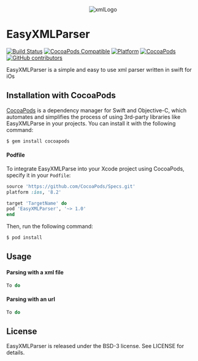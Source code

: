 <p align="center" >
  <img src="http://icons.iconarchive.com/icons/cornmanthe3rd/plex/512/Other-xml-icon.png" title="xmlLogo">
</p>

# EasyXMLParser 
[![Build Status](https://travis-ci.org/Asifadam93/EasyXMLParser.svg?branch=master)](https://travis-ci.org/Asifadam93/EasyXMLParser)
[![CocoaPods Compatible](https://img.shields.io/cocoapods/v/EasyXMLParser.svg)](https://img.shields.io/cocoapods/v/EasyXMLParser.svg)
[![Platform](https://img.shields.io/cocoapods/p/EasyXMLParser.svg?style=flat)](https://github.com/Asifadam93/EasyXMLParser)
[![CocoaPods](https://img.shields.io/cocoapods/l/EasyXMLParser.svg)](https://github.com/Asifadam93/EasyXMLParser/blob/master/LICENSE)
[![GitHub contributors](https://img.shields.io/github/contributors/Asifadam93/EasyXMLParser.svg)]()

EasyXMLParser is a simple and easy to use xml parser written in swift for iOs

## Installation with CocoaPods

[CocoaPods](http://cocoapods.org) is a dependency manager for Swift and Objective-C, which automates and simplifies the process of using 3rd-party libraries like EasyXMLParse in your projects. You can install it with the following command:

```bash
$ gem install cocoapods
```

#### Podfile

To integrate EasyXMLParse into your Xcode project using CocoaPods, specify it in your `Podfile`:

```ruby
source 'https://github.com/CocoaPods/Specs.git'
platform :ios, '8.2'

target 'TargetName' do
pod 'EasyXMLParser', '~> 1.0'
end
```

Then, run the following command:

```bash
$ pod install
```

## Usage

#### Parsing with a xml file

```swift
To do
```

#### Parsing with an url

```swift
To do
```

## License

EasyXMLParser is released under the BSD-3 license. See LICENSE for details.

